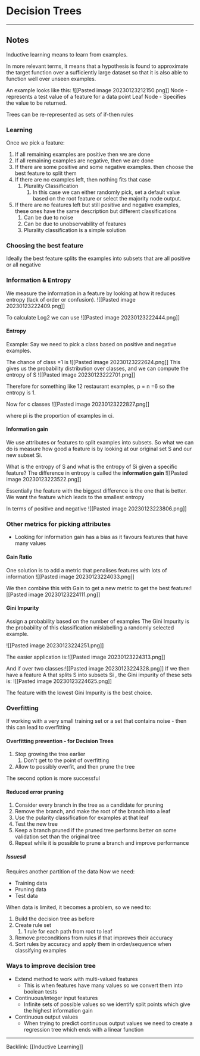 # Decision Trees
---

## Notes

Inductive learning means to learn from examples.

In more relevant terms, it means that a hypothesis is found to approximate the target function over a sufficiently large dataset so that it is also able to function well over unseen examples.

An example looks like this:
![[Pasted image 20230123212150.png]]
Node - represents a test value of a feature for a data point
Leaf Node - Specifies the value to be returned.

Trees can be re-represented as sets of if-then rules

### Learning
Once we pick a feature:
1. If all remaining examples are positive then we are done
2. If all remaining examples are negative, then we are done 
3. If there are some positive and some negative examples. then choose the best feature to split them
4. If there are no examples left, then nothing fits that case
	1. Plurality Classification
		1. In this case we can either randomly pick, set a default value based on the root feature or select the majority node output.
5. If there are no features left but still positive and negative examples, these ones have the same description but different classifications
	1. Can be due to noise
	2. Can be due to unobservability of features
	3. Plurality classification is a simple solution

### Choosing the best feature

Ideally the best feature splits the examples into subsets that are all positive or all negative

### Information & Entropy

We measure the information in a feature by looking at how it reduces entropy (lack of order or confusion).
![[Pasted image 20230123222409.png]]

To calculate Log2 we can use
![[Pasted image 20230123222444.png]]


#### Entropy
Example:
Say we need to pick a class based on positive and negative examples.

The chance of class =1 is ![[Pasted image 20230123222624.png]]
This gives us the probability distribution over classes, and we can compute the entropy of S
![[Pasted image 20230123222701.png]]

Therefore for something like 12 restaurant examples, p = n =6 so the entropy is 1.

Now for c classes 
![[Pasted image 20230123222827.png]]

where pi is the proportion of examples in ci.

#### Information gain

We use attributes or features to split examples into subsets.
So what we can do is measure how good a feature is by looking at our original set S and our new subset Si.

What is the entropy of S and what is the entropy of Si given a specific feature?
The difference in entropy is called the **information gain** ![[Pasted image 20230123223522.png]]

Essentially the feature with the biggest difference is the one that is better.
	We want the feature which leads to the smallest entropy

In terms of positive and negative ![[Pasted image 20230123223806.png]]

### Other metrics for picking attributes
- Looking for information gain has a bias as it favours features that have many values

#### Gain Ratio

One solution is to add a metric that penalises features with lots of information
![[Pasted image 20230123224033.png]]

We then combine this with Gain to get a new metric to get the best feature:![[Pasted image 20230123224111.png]]

#### Gini Impurity
Assign a probability based on the number of examples
The Gini Impurity is the probability of this classification mislabelling a randomly selected example.

![[Pasted image 20230123224251.png]]


The easier application is:![[Pasted image 20230123224313.png]]

And if over two classes:![[Pasted image 20230123224328.png]]
If we then have a feature A that splits S into subsets Si , the Gini impurity of these sets is:
![[Pasted image 20230123224625.png]]

The feature with the lowest Gini Impurity is the best choice.

### Overfitting 
If working with a very small training set or a set that contains noise - then this can lead to overfitting

#### Overfitting prevention - for Decision Trees
1. Stop growing the tree earlier
	1. Don't get to the point of overfitting
2. Allow to possibly overfit, and then prune the tree

The second option is more successful

#### Reduced error pruning
1. Consider every branch in the tree as a candidate for pruning
2. Remove the branch, and make the root of the branch into a leaf
3. Use the pularity classification for examples at that leaf
4. Test the new tree
5. Keep a branch pruned if the pruned tree performs better on some validation set than the original tree
6. Repeat while it is possible to prune a branch and improve performance

##### Issues#
Requires another partition of the data
Now we need:
- Training data
- Pruning data
- Test data

When data is limited, it becomes a problem, so we need to:
1. Build the decision tree as before
2. Create rule set
	1. 1 rule for each path from root to leaf
3. Remove preconditions from rules if that improves their accuracy
4. Sort rules by accuracy and apply them in order/sequence when classifying examples

### Ways to improve decision tree

- Extend method to work with multi-valued features
	- This is when features have many values so we convert them into boolean tests
- Continuous/integer input features
	- Infinite sets of possible values so we identify split points which give the highest information gain
- Continuous output values
	- When trying to predict continuous output values we need to create a regression tree which ends with a linear function




---
Backlink: [[Inductive Learning]]